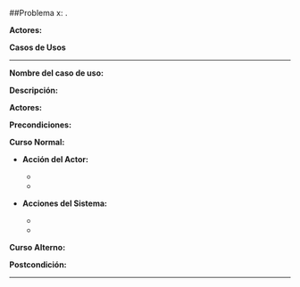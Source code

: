 ##Problema x: .

**Actores:**


**Casos de Usos**


___

**Nombre del caso de uso:**

**Descripción:** 

**Actores:** 

**Precondiciones:**

**Curso Normal:**

- **Acción del Actor:**

	-
	
	-

- **Acciones del Sistema:**

	-
	
	-

**Curso Alterno:**

**Postcondición:**

___

